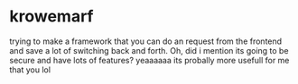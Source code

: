 # krowemarf
trying to make a framework that you can do an request from the frontend and save a lot of switching back and forth. Oh, did i mention its going to be secure and have lots of features? yeaaaaaa
its probally more usefull for me that you lol
